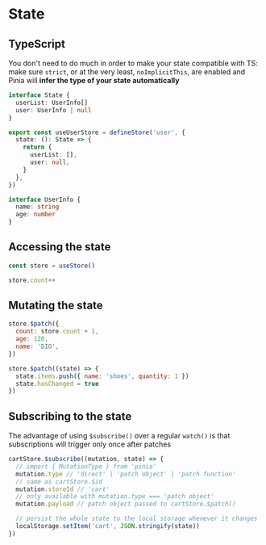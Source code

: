 # State

## TypeScript

You don't need to do much in order to make your state compatible with TS: make sure `strict`, or at the very least, `noImplicitThis`, are enabled and Pinia will **infer the type of your state automatically**

```ts
interface State {
  userList: UserInfo[]
  user: UserInfo | null
}

export const useUserStore = defineStore('user', {
  state: (): State => {
    return {
      userList: [],
      user: null,
    }
  },
})

interface UserInfo {
  name: string
  age: number
}
```

## Accessing the state

```ts
const store = useStore()

store.count++
```

## Mutating the state

```js
store.$patch({
  count: store.count + 1,
  age: 120,
  name: 'DIO',
})
```

```js
store.$patch((state) => {
  state.items.push({ name: 'shoes', quantity: 1 })
  state.hasChanged = true
})
```

## Subscribing to the state

The advantage of using `$subscribe()` over a regular `watch()` is that subscriptions will trigger only once after patches

```js
cartStore.$subscribe((mutation, state) => {
  // import { MutationType } from 'pinia'
  mutation.type // 'direct' | 'patch object' | 'patch function'
  // same as cartStore.$id
  mutation.storeId // 'cart'
  // only available with mutation.type === 'patch object'
  mutation.payload // patch object passed to cartStore.$patch()

  // persist the whole state to the local storage whenever it changes
  localStorage.setItem('cart', JSON.stringify(state))
})
```
